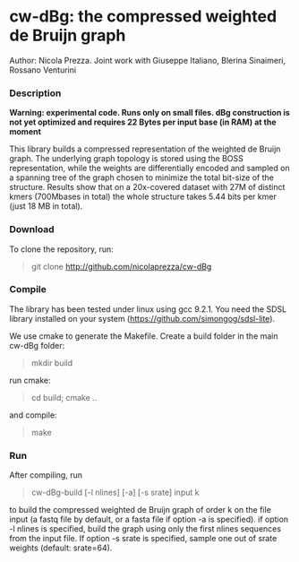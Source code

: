 # cw-dBg: the compressed weighted de Bruijn graph

Author: Nicola Prezza. Joint work with Giuseppe Italiano, Blerina Sinaimeri, Rossano Venturini

### Description

**Warning: experimental code. Runs only on small files. dBg construction is not yet optimized and requires 22 Bytes per input base (in RAM) at the moment**

This library builds a compressed representation of the weighted de Bruijn graph. The underlying graph topology is stored using the BOSS representation, while the weights are differentially encoded and sampled on a spanning tree of the graph chosen to minimize the total bit-size of the structure. Results show that on a 20x-covered dataset with 27M of distinct kmers (700Mbases in total) the whole structure takes 5.44 bits per kmer (just 18 MB in total).

### Download

To clone the repository, run:

> git clone http://github.com/nicolaprezza/cw-dBg

### Compile

The library has been tested under linux using gcc 9.2.1. You need the SDSL library installed on your system (https://github.com/simongog/sdsl-lite).

We use cmake to generate the Makefile. Create a build folder in the main cw-dBg folder:

> mkdir build

run cmake:

> cd build; cmake ..

and compile:

> make

### Run

After compiling, run 

>  cw-dBg-build [-l nlines] [-a] [-s srate] input k

to build the compressed weighted de Bruijn graph of order k on the file input (a fastq file by default, or a fasta file if option -a is specified). if option -l nlines is specified, build the graph using only the first nlines sequences from the input file. If option -s srate is specified, sample one out of srate weights (default: srate=64).
